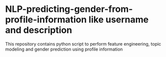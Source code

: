 # NLP-predicting-gender-from-profile-information like username and description
This repository contains python script to perform feature engineering, topic modeling and gender prediction using profile information
